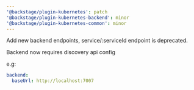 ```yaml
---
'@backstage/plugin-kubernetes': patch
'@backstage/plugin-kubernetes-backend': minor
'@backstage/plugin-kubernetes-common': minor
---
```


Add new backend endpoints, service/:serviceId endpoint is deprecated.

Backend now requires discovery api config

e.g: 

```yaml
backend:
  baseUrl: http://localhost:7007
```
